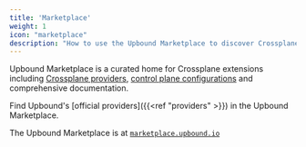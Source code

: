```yaml
---
title: 'Marketplace'
weight: 1
icon: "marketplace"
description: "How to use the Upbound Marketplace to discover Crossplane providers and packages."
---
```


Upbound Marketplace is a curated home for Crossplane extensions including [Crossplane providers](https://marketplace.upbound.io/providers), [control plane configurations](https://marketplace.upbound.io/configurations) and comprehensive documentation. 

Find Upbound's [official providers]({{<ref "providers" >}}) in the Upbound Marketplace.

The Upbound Marketplace is at [`marketplace.upbound.io`](https://marketplace.upbound.io)
